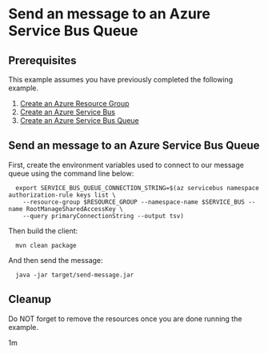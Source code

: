 
# Send an message to an Azure Service Bus Queue

## Prerequisites

This example assumes you have previously completed the following example.

1. [Create an Azure Resource Group](../../group/create/)
1. [Create an Azure Service Bus](../create/)
1. [Create an Azure Service Bus Queue](../create-queue/)

## Send an message to an Azure Service Bus Queue

<!-- workflow.cron(0 3 * * 1) -->
<!-- workflow.include(../create-queue/README.md) -->

First, create the environment variables used to connect to our message queue
using the command line below:


```shell
  export SERVICE_BUS_QUEUE_CONNECTION_STRING=$(az servicebus namespace authorization-rule keys list \
    --resource-group $RESOURCE_GROUP --namespace-name $SERVICE_BUS --name RootManageSharedAccessKey \
    --query primaryConnectionString --output tsv)
```

Then build the client:

```shell
  mvn clean package
```

<!-- workflow.run()
cd servicebus/send-message
-->

And then send the message:

```shell
  java -jar target/send-message.jar
```

<!-- workflow.run()
cd ../..
-->

<!-- workflow.directOnly() 
export RESULT=$(az servicebus queue show --resource-group $RESOURCE_GROUP --namespace $SERVICE_BUS --name $SERVICE_BUS_QUEUE -query countDetails.activeMessageCount --output tsv)
az group delete --name $RESOURCE_GROUP --yes || true
if [[ "$RESULT" != 1 ]]; then
  exit 1
fi
  -->

## Cleanup

Do NOT forget to remove the resources once you are done running the example.

1m
